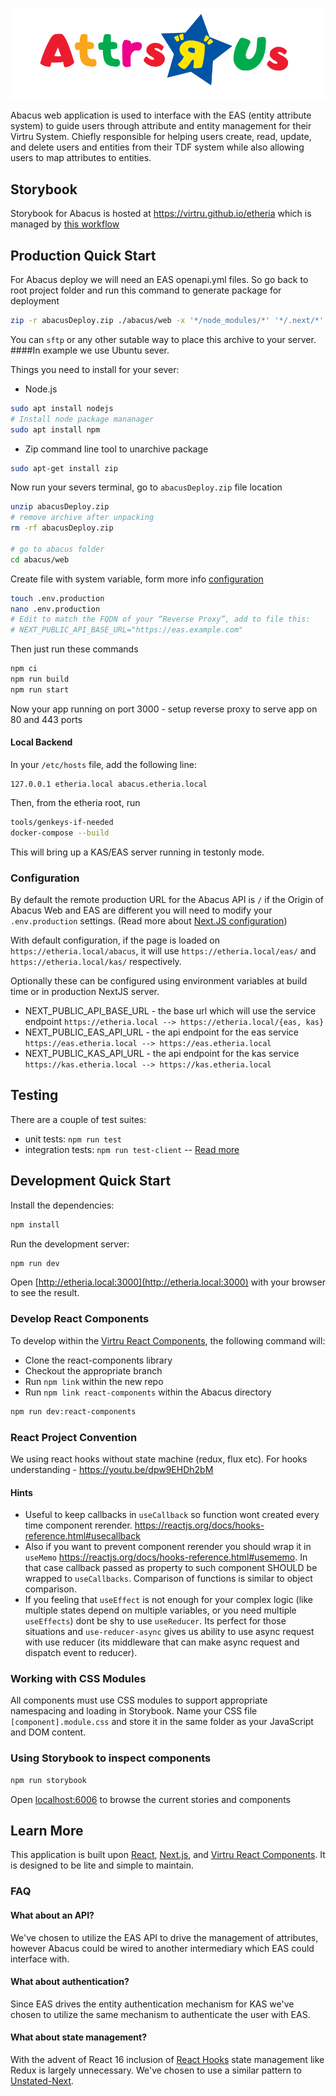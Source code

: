 ![](public/attrs-r-us.png)

Abacus web application is used to interface with the EAS (entity attribute system) to guide users through attribute and entity management for their Virtru System. Chiefly responsible for helping users create, read, update, and delete users and entities from their TDF system while also allowing users to map attributes to entities.

## Storybook

Storybook for Abacus is hosted at https://virtru.github.io/etheria which is managed by [this workflow](../../abacus/web/.github/workflows/deploy-storybook.yml)

## Production Quick Start
For Abacus deploy we will need an EAS openapi.yml files. So go back to root project folder and run this command to generate package for deployment

```bash
zip -r abacusDeploy.zip ./abacus/web -x '*/node_modules/*' '*/.next/*' && zip -r abacusDeploy.zip ./eas/openapi.yaml
```

You can `sftp` or any other sutable way to place this archive to your server.
####In example we use Ubuntu sever. 

Things you need to install for your sever:
- Node.js
```bash
sudo apt install nodejs
# Install node package mananager 
sudo apt install npm
```
- Zip command line tool to unarchive package
```bash
sudo apt-get install zip
```
Now run your severs terminal, go to `abacusDeploy.zip` file location
```bash
unzip abacusDeploy.zip
# remove archive after unpacking
rm -rf abacusDeploy.zip

# go to abacus folder
cd abacus/web
```
 Create file with system variable, form more info [configuration](#configuration)
```bash
touch .env.production
nano .env.production
# Edit to match the FQDN of your “Reverse Proxy”, add to file this:
# NEXT_PUBLIC_API_BASE_URL="https://eas.example.com"
```
Then just run these commands
```bash
npm ci
npm run build
npm run start
```
Now your app running on port 3000 - setup  reverse proxy to serve app on 80 and 443 ports

#### Local Backend

In your `/etc/hosts` file, add the following line:

```
127.0.0.1 etheria.local abacus.etheria.local
```

Then, from the etheria root, run

```sh
tools/genkeys-if-needed
docker-compose --build
```

This will bring up a KAS/EAS server running in testonly mode.

### Configuration

By default the remote production URL for the Abacus API is `/` if the Origin of Abacus Web and EAS are different you will need to modify your `.env.production` settings. (Read more about [Next.JS configuration](https://nextjs.org/docs/basic-features/environment-variables#default-environment-variables))

With default configuration, if the page is loaded on `https://etheria.local/abacus`, it will use `https://etheria.local/eas/` and `https://etheria.local/kas/` respectively.

Optionally these can be configured using environment variables at build time or in production NextJS server.

- NEXT_PUBLIC_API_BASE_URL - the base url which will use the service endpoint `https://etheria.local --> https://etheria.local/{eas, kas}`
- NEXT_PUBLIC_EAS_API_URL - the api endpoint for the eas service `https://eas.etheria.local --> https://eas.etheria.local`
- NEXT_PUBLIC_KAS_API_URL - the api endpoint for the kas service `https://kas.etheria.local --> https://kas.etheria.local`

## Testing

There are a couple of test suites:

- unit tests: `npm run test`
- integration tests: `npm run test-client`  -- [Read more]('./integrationTests/README.md')

## Development Quick Start

Install the dependencies:

```bash
npm install
```

Run the development server:

```bash
npm run dev
```

Open [http://etheria.local:3000](http://etheria.local:3000) with your browser to see the result.

### Develop React Components

To develop within the [Virtru React Components](https://github.com/virtru/react-components), the following command will:

- Clone the react-components library
- Checkout the appropriate branch
- Run `npm link` within the new repo
- Run `npm link react-components` within the Abacus directory

```bash
npm run dev:react-components
```

### React Project Convention

We using react hooks without state machine (redux, flux etc).
For hooks understanding - https://youtu.be/dpw9EHDh2bM

#### Hints
 - Useful to keep callbacks in `useCallback`   so function wont created every time 
component rerender. 
https://reactjs.org/docs/hooks-reference.html#usecallback
- Also if you want to prevent component rerender you should wrap it in
`useMemo` https://reactjs.org/docs/hooks-reference.html#usememo. In that case callback passed as property to such component SHOULD be wrapped to `useCallbacks`. Comparison of functions is similar to object comparison. 
- If you feeling that `useEffect` is not enough for your complex logic (like multiple states depend on multiple variables, or you need multiple `useEffects`) dont be shy to use `useReducer`. Its perfect for those situations and `use-reducer-async` gives us ability to use async request with use reducer (its middleware that can make async request and dispatch event to reducer). 

### Working with CSS Modules

All components must use CSS modules to support appropriate namespacing and loading in Storybook. Name your CSS file `[component].module.css` and store it in the same folder as your JavaScript and DOM content.

### Using Storybook to inspect components

```bash
npm run storybook
```

Open [localhost:6006](http://localhost:6006) to browse the current stories and components

## Learn More

This application is built upon [React](https://reactjs.org), [Next.js](https://nextjs.org), and [Virtru React Components](https://github.com/virtru/react-components). It is designed to be lite and simple to maintain.

### FAQ

#### What about an API?

We've chosen to utilize the EAS API to drive the management of attributes, however Abacus could be wired to another intermediary which EAS could interface with.

#### What about authentication?

Since EAS drives the entity authentication mechanism for KAS we've chosen to utilize the same mechanism to authenticate the user with EAS.

#### What about state management?

With the advent of React 16 inclusion of [React Hooks](https://reactjs.org/docs/hooks-intro.html) state management like Redux is largely unnecessary. We've chosen to use a similar pattern to [Unstated-Next](https://github.com/jamiebuilds/unstated-next).

